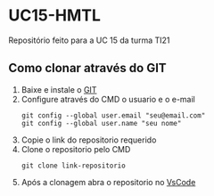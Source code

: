 # UC15-HMTL

Repositório feito para a UC 15 da turma TI21

## Como clonar através do GIT

1. Baixe e instale o [GIT](https://git-scm.com/)
2. Configure através do CMD o usuario e o e-mail
    ```git
    git config --global user.email "seu@email.com"
    git config --global user.name "seu nome"
    ```
3. Copie o link do repositorio requerido
4. Clone o repositorio pelo CMD
    ```git
    git clone link-repositorio
    ```
5. Após a clonagem abra o repositorio no [VsCode](https://code.visualstudio.com/)